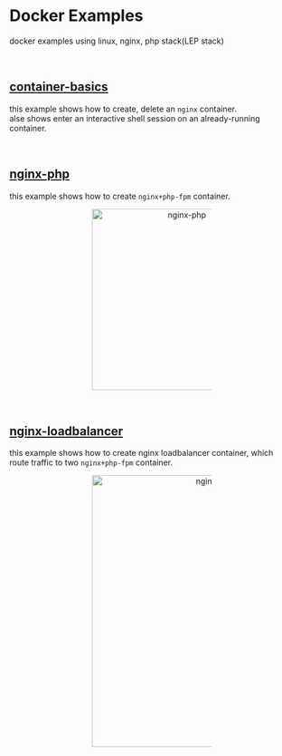 # Docker Examples  
docker examples using linux, nginx, php stack(LEP stack)

<br/>

## [container-basics](./container-basics/README.md)  
this example shows how to create, delete an `nginx` container.  
alse shows enter an interactive shell session on an already-running container.  

<br/>

## [nginx-php](./nginx-php/README.md)  
this example shows how to create `nginx+php-fpm` container.  

<figure>
<div style="text-align:center">
  <img src="https://drive.google.com/uc?export=view&id=1STzTfblh6o5POWmd7gD6Te4foy-wX33R" style="width: 320px; max-width: 50%; height: auto" title="nginx-php" />
</div>
</figure>

<br/>

## [nginx-loadbalancer](./nginx-loadbalancer/README.md)  
this example shows how to create nginx loadbalancer container, which  
route traffic to two `nginx+php-fpm` container.  

<figure>
<div style="text-align:center">
  <img src="https://drive.google.com/uc?export=view&id=11Oi7it8xYRrmKowaJ6Muvq3lCgGZ92vB" style="width: 480px; max-width: 50%; height: auto" title="nginx-loadbalancer" />
</div>
</figure>

<br/>
